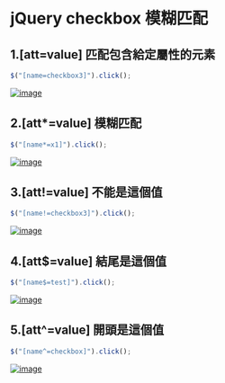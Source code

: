 # jQuery checkbox 模糊匹配

## 1.[att=value] 匹配包含給定屬性的元素

```js
$("[name=checkbox3]").click();
```

[![image](https://user-images.githubusercontent.com/37999690/125259976-707c5b00-e332-11eb-9903-76792306e7d3.png "image")](https://user-images.githubusercontent.com/37999690/125259976-707c5b00-e332-11eb-9903-76792306e7d3.png)

## 2.[att*=value] 模糊匹配

```js
$("[name*=x1]").click();
```

[![image](https://user-images.githubusercontent.com/37999690/125260100-90ac1a00-e332-11eb-94fe-45867f5231f4.png "image")](https://user-images.githubusercontent.com/37999690/125260100-90ac1a00-e332-11eb-94fe-45867f5231f4.png)

## 3.[att!=value] 不能是這個值

```js
$("[name!=checkbox3]").click();
```

[![image](https://user-images.githubusercontent.com/37999690/125260227-b5a08d00-e332-11eb-9faa-debe3906ae74.png "image")](https://user-images.githubusercontent.com/37999690/125260227-b5a08d00-e332-11eb-9faa-debe3906ae74.png)

## 4.[att$=value] 結尾是這個值

```js
$("[name$=test]").click();
```

[![image](https://user-images.githubusercontent.com/37999690/125260372-dc5ec380-e332-11eb-927a-5ec8c99442f7.png "image")](https://user-images.githubusercontent.com/37999690/125260372-dc5ec380-e332-11eb-927a-5ec8c99442f7.png)

## 5.[att^=value] 開頭是這個值

```js
$("[name^=checkbox]").click();
```

[![image](https://user-images.githubusercontent.com/37999690/125260489-f26c8400-e332-11eb-92d7-0b9d90ce8e42.png "image")](https://user-images.githubusercontent.com/37999690/125260489-f26c8400-e332-11eb-92d7-0b9d90ce8e42.png)

